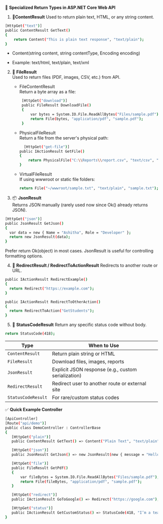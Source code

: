 🧾 **Specialized Return Types in ASP.NET Core Web API**

1. 📝**ContentResult** 
Used to return plain text, HTML, or any string content.
```bash
[HttpGet("text")]
public ContentResult GetText()
{
    return Content("This is plain text response", "text/plain");
}

```
- Content(string content, string contentType, Encoding encoding)

- Example: text/html, text/plain, text/xml
 
2. 📄 **FileResult**  
   Used to return files (PDF, images, CSV, etc.) from API.
     - FileContentResult  
       Return a byte array as a file:
       ```bash
        [HttpGet("download")]
        public FileResult DownloadFile()
        {
            var bytes = System.IO.File.ReadAllBytes("Files/sample.pdf");
            return File(bytes, "application/pdf", "sample.pdf");
        }
       ```
       
    - PhysicalFileResult  
    Return a file from the server's physical path:
      ```bash
        [HttpGet("get-file")]
      public IActionResult GetFile()
      {
          return PhysicalFile("C:\\Reports\\report.csv", "text/csv", "report.csv");
      }
      ```
      
   - VirtualFileResult  
     If using wwwroot or static file folders:
        ```bash
        return File("~/wwwroot/sample.txt", "text/plain", "sample.txt");
        ```
3. 📦 **JsonResult**  
Returns JSON manually (rarely used now since Ok() already returns JSON).
  ```bash
  [HttpGet("json")]
public JsonResult GetJson()
{
    var data = new { Name = "Ashitha", Role = "Developer" };
    return new JsonResult(data);
}
  ```
Prefer return Ok(object) in most cases. JsonResult is useful for controlling formatting options.  

4. 🔄 **RedirectResult / RedirectToActionResult**
Redirects to another route or URL.
  ```bash
public IActionResult RedirectExample()
{
    return Redirect("https://example.com");
}
  ```
  ```bash
public IActionResult RedirectToOtherAction()
{
    return RedirectToAction("GetStudents");
}

  ```

5. 🚫 **StatusCodeResult**
Return any specific status code without body.

  ```bash
return StatusCode(418); 

  ```

| Type               | When to Use                                         |
| ------------------ | --------------------------------------------------- |
| `ContentResult`    | Return plain string or HTML                         |
| `FileResult`       | Download files, images, reports                     |
| `JsonResult`       | Explicit JSON response (e.g., custom serialization) |
| `RedirectResult`   | Redirect user to another route or external site     |
| `StatusCodeResult` | For rare/custom status codes                        |

✅ **Quick Example Controller**

 ```bash
[ApiController]
[Route("api/demo")]
public class DemoController : ControllerBase
{
    [HttpGet("plain")]
    public ContentResult GetText() => Content("Plain Text", "text/plain");

    [HttpGet("json")]
    public JsonResult GetJson() => new JsonResult(new { message = "Hello" });

    [HttpGet("file")]
    public FileResult GetPdf()
    {
        var fileBytes = System.IO.File.ReadAllBytes("Files/sample.pdf");
        return File(fileBytes, "application/pdf", "sample.pdf");
    }

    [HttpGet("redirect")]
    public IActionResult GoToGoogle() => Redirect("https://google.com");

    [HttpGet("status")]
    public IActionResult GetCustomStatus() => StatusCode(418, "I’m a teapot");
}

 ```
